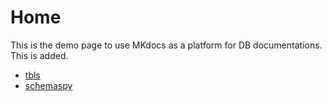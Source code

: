 # Home

This is the demo page to use MKdocs as a platform for DB documentations. This is added.

* [tbls](dbdoc/README.md)
* [schemaspy](schemaspy/index.html)